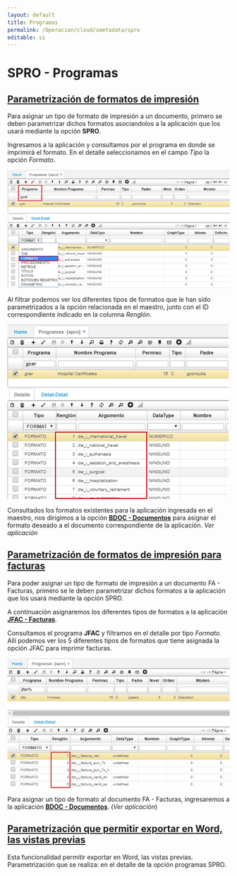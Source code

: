 ```yaml
---
layout: default
title: Programas
permalink: /Operacion/cloud/smetadata/spro
editable: si
---
```


# SPRO - Programas


## [Parametrización de formatos de impresión](http://docs.oasiscom.com/Operacion/cloud/smetadata/spro#parametrización-de-formatos-de-impresión)

Para asignar un tipo de formato de impresión a un documento, primero se deben parametrizar dichos formatos asociandolos a la aplicación que los usará mediante la opción **SPRO**.  

Ingresamos a la aplicación y consultamos por el programa en donde se imprimirá el formato. En el detalle seleccionamos en el campo _Tipo_ la opción _Formato_.  

![](spro1.png)

Al filtrar podemos ver los diferentes tipos de formatos que le han sido parametrizados a la opción relacionada en el maestro, junto con el ID correspondiente indicado en la columna _Renglón_.  

![](spro2.png)

Consultados los formatos existentes para la aplicación ingresada en el maestro,  nos dirigimos a la opción [**BDOC - Documentos**](http://docs.oasiscom.com/Operacion/common/bsistema/bdoc#parametrización-de-formatos-de-impresión) para asignar el formato deseado a el documento correspondiente de la aplicación. _Ver aplicación_  


## [Parametrización de formatos de impresión para facturas](http://docs.oasiscom.com/Operacion/cloud/smetadata/spro#parametrización-de-formatos-de-impresión-para-facturas)

Para poder asignar un tipo de formato de impresión a un documento FA - Facturas, primero se le deben parametrizar dichos formatos a la aplicación que los usará mediante la opción SPRO.  

A continuación asignaremos los diferentes tipos de formatos a la aplicación [**JFAC - Facturas**](http://docs.oasiscom.com/Operacion/movil/jfac#impresión--dinámica-de-facturas).  

Consultamos el programa **JFAC** y filtramos en el detalle por tipo _Formato_. Allí podemos ver los 5 diferentes tipos de formatos que tiene asignada la opción JFAC para imprimir facturas.  

![](spro.png)

Para asignar un tipo de formato al documento FA - Facturas, ingresaremos a la aplicación [**BDOC - Documentos**](http://docs.oasiscom.com/Operacion/common/bsistema/bdoc#parametrización-de-formatos-de-impresión-para-facturas). (_Ver aplicación_)

## [Parametrización que permitir exportar en Word, las vistas previas](http://docs.oasiscom.com/Operacion/cloud/smetadata/spro#parametrización-que-permitir-exportar-en-Word,-las-vistas-previas)

Esta funcionalidad permitir exportar en Word, las vistas previas.  Parametrización que se realiza: en el detalle de la opción programas SPRO.








